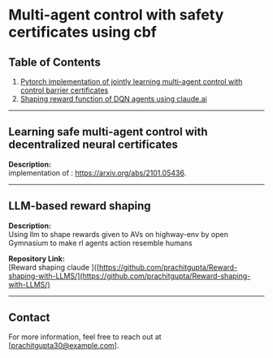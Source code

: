 # Multi-agent control with safety certificates using cbf


## Table of Contents
1. [Pytorch implementation of jointly learning multi-agent control with control barrier certificates](#project-1-title-and-brief-description)
2. [Shaping reward function of DQN agents using claude.ai](#project-2-title-and-brief-description)

---

## Learning safe multi-agent control with decentralized neural certificates

**Description:**  
implementation of : https://arxiv.org/abs/2101.05436.

---

## LLM-based reward shaping

**Description:**  
Using llm to shape rewards given to AVs on highway-env by open Gymnasium to make rl agents action resemble humans

**Repository Link:**  
[Reward shaping claude ]([https://github.com/prachitgupta/Reward-shaping-with-LLMS/](https://github.com/prachitgupta/Reward-shaping-with-LLMS/)


---

## Contact
For more information, feel free to reach out at [prachitgupta30@example.com].
